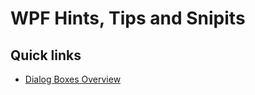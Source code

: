 # WPF Hints, Tips and Snipits

## Quick links

- [Dialog Boxes Overview](https://msdn.microsoft.com/library/aa969773(v=vs.100).aspx)
